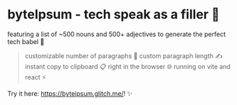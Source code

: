 # byteIpsum - tech speak as a filler 🚀

featuring a list of ~500 nouns and 500+ adjectives to generate the perfect tech babel 💭

> customizable number of paragraphs 📝
> custom paragraph length ✍️
> instant copy to clipboard 📋
> right in the browser 🌐
> running on vite and react ⚡️ 

Try it here: <https://byteipsum.glitch.me/>! ✨
